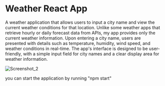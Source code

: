 # Weather React App
A weather application that allows users to input a city name and view the current weather conditions for that location. Unlike some weather apps that retrieve hourly or daily forecast data from APIs, my app provides only the current weather information. Upon entering a city name, users are presented with details such as temperature, humidity, wind speed, and weather conditions in real-time. The app's interface is designed to be user-friendly, with a simple input field for city names and a clear display area for weather information.

![Screenshot_2](https://github.com/meliserban/weather-react-app/assets/115101039/b80586a3-cb72-4bcf-a438-32f5f3873cba)

you can start the application by running "npm start"
